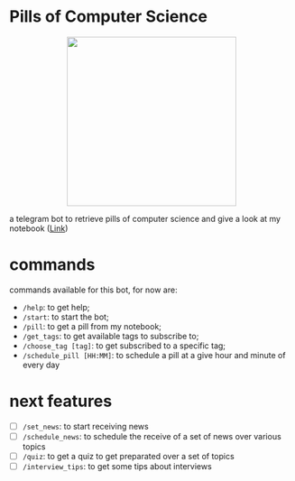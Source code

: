 # Pills of Computer Science

<p align="center" >
  <img src="https://user-images.githubusercontent.com/9990423/236812860-dd92f5e7-5cd3-447e-90e2-4c9388746f08.png" width="300" height="300" />
</p>

a telegram bot to retrieve pills of computer science and give a look at my notebook (<a href="https://t.me/pillsofcsbot">Link</a>)

# commands

commands available for this bot, for now are:

- `/help`: to get help;
- `/start`: to start the bot;
- `/pill`: to get a pill from my notebook;
- `/get_tags`: to get available tags to subscribe to;
- `/choose_tag [tag]`: to get subscribed to a specific tag;
- `/schedule_pill [HH:MM]`: to schedule a pill at a give hour and minute of every day
# next features
- [ ] `/set_news`: to start receiving news
- [ ] `/schedule_news`: to schedule the receive of a set of news over various topics
- [ ] `/quiz`: to get a quiz to get preparated over a set of topics
- [ ] `/interview_tips`: to get some tips about interviews